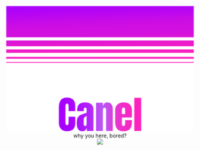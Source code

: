 <div align="center">
    <img src="https://github.com/maybecanel/canel.cloud/blob/main/images/header.png?raw=true" width="1000">
    <br>
    <img src="https://github.com/maybecanel/canel.cloud/blob/main/images/title.png?raw=true" width="500">
    <br>
    <span style="font-size=16px">why you here, bored?</span>
    <br>
    <img src="https://skillicons.dev/icons?i=html,js,css,cs,lua,java">
</div>
